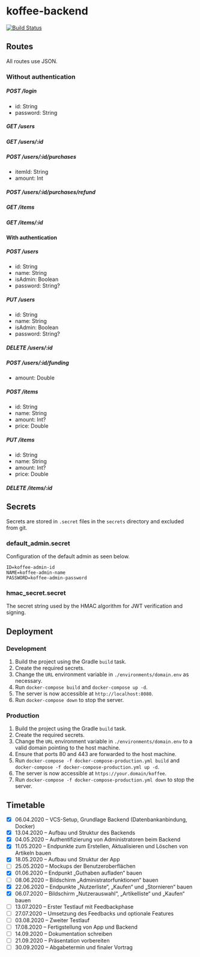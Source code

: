 # koffee-backend

[![Build Status](https://travis-ci.com/DerYeger/koffee-backend.svg?token=juB9bV6tFyoA5v7Hx1o4&branch=develop)](https://travis-ci.com/DerYeger/koffee-backend)

## Routes

All routes use JSON.

### Without authentication

##### POST /login

- id: String
- password: String

##### GET /users

##### GET /users/:id

##### POST /users/:id/purchases

- itemId: String
- amount: Int

##### POST /users/:id/purchases/refund

##### GET /items

##### GET /items/:id

#### With authentication

##### POST /users

- id: String
- name: String
- isAdmin: Boolean
- password: String?

##### PUT /users

- id: String
- name: String
- isAdmin: Boolean
- password: String?

##### DELETE /users/:id

##### POST /users/:id/funding

- amount: Double

##### POST /items

- id: String
- name: String
- amount: Int?
- price: Double

##### PUT /items

- id: String
- name: String
- amount: Int?
- price: Double

##### DELETE /items/:id

## Secrets

Secrets are stored in `.secret` files in the `secrets` directory and excluded from git.

### default_admin.secret

Configuration of the default admin as seen below.

```
ID=koffee-admin-id
NAME=koffee-admin-name
PASSWORD=koffee-admin-password
```

### hmac_secret.secret

The secret string used by the HMAC algorithm for JWT verification and signing.

## Deployment

### Development

1. Build the project using the Gradle `build` task.
2. Create the required secrets.
3. Change the `URL` environment variable in `./environments/domain.env` as necessary.
4. Run `docker-compose build` and `docker-compose up -d`.
5. The server is now accessible at `http://localhost:8080`.
6. Run `docker-compose down` to stop the server.

### Production

1. Build the project using the Gradle `build` task.
2. Create the required secrets.
3. Change the `URL` environment variable in `./environments/domain.env` to a valid domain pointing to the host machine.
4. Ensure that ports 80 and 443 are forwarded to the host machine.
5. Run `docker-compose -f docker-compose-production.yml build` and `docker-compose -f docker-compose-production.yml up -d`.
6. The server is now accessible at `https://your.domain/koffee`.
7. Run `docker-compose -f docker-compose-production.yml down` to stop the server.

## Timetable

- [x] 06.04.2020 – VCS-Setup, Grundlage Backend (Datenbankanbindung, Docker)
- [x] 13.04.2020 – Aufbau und Struktur des Backends
- [x] 04.05.2020 – Authentifizierung von Administratoren beim Backend
- [x] 11.05.2020 – Endpunkte zum Erstellen, Aktualisieren und Löschen von Artikeln bauen
- [x] 18.05.2020 – Aufbau und Struktur der App
- [ ] 25.05.2020 – Mockups der Benutzeroberflächen
- [x] 01.06.2020 – Endpunkt „Guthaben aufladen“ bauen 
- [ ] 08.06.2020 – Bildschirm „Administratorfunktionen“ bauen
- [x] 22.06.2020 – Endpunkte „Nutzerliste“, „Kaufen“ und „Stornieren“ bauen
- [x] 06.07.2020 – Bildschirm „Nutzerauswahl“, „Artikelliste“ und „Kaufen“ bauen
- [ ] 13.07.2020 – Erster Testlauf mit Feedbackphase
- [ ] 27.07.2020 – Umsetzung des Feedbacks und optionale Features
- [ ] 03.08.2020 – Zweiter Testlauf
- [ ] 17.08.2020 – Fertigstellung von App und Backend
- [ ] 14.09.2020 – Dokumentation schreiben
- [ ] 21.09.2020 – Präsentation vorbereiten
- [ ] 30.09.2020 – Abgabetermin und finaler Vortrag
